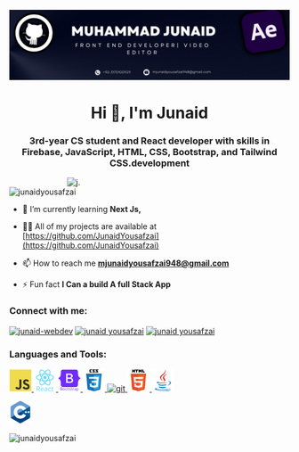 ![logo](https://github.com/JunaidYousafzai/JunaidYousafzai/blob/main/Github%20Banner.jpeg)

<h1 align="center">Hi 👋, I'm Junaid</h1>
<h3 align="center">3rd-year CS student and React developer with skills in Firebase, JavaScript, HTML, CSS, Bootstrap, and Tailwind CSS.development</h3>
<img  align="right" alt="j." width="400"  src="https://media0.giphy.com/media/zhYSVCirREeIZtONCI/200.gif">

<p align="left"> <img src="https://komarev.com/ghpvc/?username=junaidyousafzai&label=Profile%20views&color=0e75b6&style=flat" alt="junaidyousafzai" /> </p>

- 🌱 I’m currently learning **Next Js,**

- 👨‍💻 All of my projects are available at [https://github.com/JunaidYousafzai](https://github.com/JunaidYousafzai)

- 📫 How to reach me **mjunaidyousafzai948@gmail.com**

- ⚡ Fun fact **I Can a build A full Stack App**

<h3 align="left">Connect with me:</h3>
<p align="left">
<a href="https://github.com/JunaidYousafzai" target="blank"><img align="center" src="https://raw.githubusercontent.com/rahuldkjain/github-profile-readme-generator/master/src/images/icons/Social/devto.svg" alt="junaid-webdev" height="30" width="40" /></a>
<a href="https://www.linkedin.com/in/junaid-yousafzai-980b27262/" target="blank"><img align="center" src="https://raw.githubusercontent.com/rahuldkjain/github-profile-readme-generator/master/src/images/icons/Social/linked-in-alt.svg" alt="junaid yousafzai" height="30" width="40" /></a>
<a href="https://www.facebook.com/junaid.yousafzai.140" target="blank"><img align="center" src="https://raw.githubusercontent.com/rahuldkjain/github-profile-readme-generator/master/src/images/icons/Social/facebook.svg" alt="junaid yousafzai" height="30" width="40" /></a>
</p>

<h3 align="left">Languages and Tools:</h3>
<p align="left">
  <a href="https://developer.mozilla.org/en-US/docs/Web/JavaScript" target="_blank" rel="noreferrer"> <img src="https://raw.githubusercontent.com/devicons/devicon/master/icons/javascript/javascript-original.svg" alt="javascript" width="40" height="40"/> </a>
  <a href="https://reactjs.org/" target="_blank" rel="noreferrer"> <img src="https://raw.githubusercontent.com/devicons/devicon/master/icons/react/react-original-wordmark.svg" alt="react" width="40" height="40"/> </a><a href="https://getbootstrap.com" target="_blank" rel="noreferrer"> <img src="https://raw.githubusercontent.com/devicons/devicon/master/icons/bootstrap/bootstrap-plain-wordmark.svg" alt="bootstrap" width="40" height="40"/> </a>  <a href="https://www.w3schools.com/css/" target="_blank" rel="noreferrer"> <img src="https://raw.githubusercontent.com/devicons/devicon/master/icons/css3/css3-original-wordmark.svg" alt="css3" width="40" height="40"/> </a> <a href="https://git-scm.com/" target="_blank" rel="noreferrer"> <img src="https://www.vectorlogo.zone/logos/git-scm/git-scm-icon.svg" alt="git" width="40" height="40"/> </a> <a href="https://www.w3.org/html/" target="_blank" rel="noreferrer"> <img src="https://raw.githubusercontent.com/devicons/devicon/master/icons/html5/html5-original-wordmark.svg" alt="html5" width="40" height="40"/> </a> <a href="https://www.java.com" target="_blank" rel="noreferrer"> <img src="https://raw.githubusercontent.com/devicons/devicon/master/icons/java/java-original.svg" alt="java" width="40" height="40"/> </a>   </p>
  <a href="https://www.w3schools.com/cpp/" target="_blank" rel="noreferrer"> <img src="https://raw.githubusercontent.com/devicons/devicon/master/icons/cplusplus/cplusplus-original.svg" alt="cplusplus" width="40" height="40"/> </a>

<p><img align="center" src="https://github-readme-streak-stats.herokuapp.com/?user=junaidyousafzai&" alt="junaidyousafzai" /></p>
